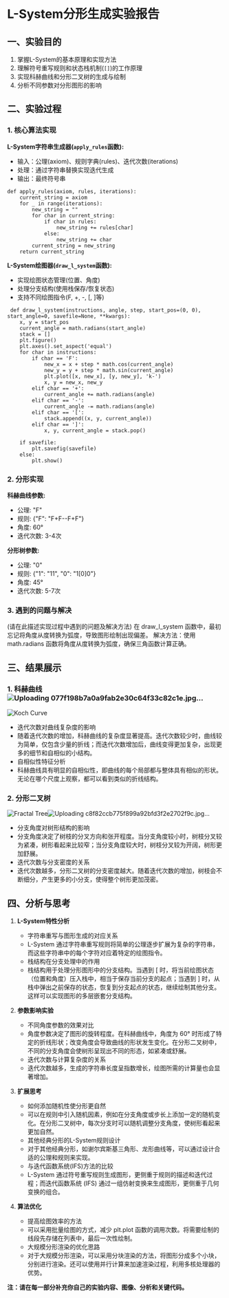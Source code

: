 # L-System分形生成实验报告

## 一、实验目的

1. 掌握L-System的基本原理和实现方法
2. 理解符号重写规则和状态栈机制(`[]`)的工作原理
3. 实现科赫曲线和分形二叉树的生成与绘制
4. 分析不同参数对分形图形的影响

## 二、实验过程

### 1. 核心算法实现

**L-System字符串生成器(`apply_rules`函数):**
- 输入：公理(axiom)、规则字典(rules)、迭代次数(iterations)
- 处理：通过字符串替换实现迭代生成
- 输出：最终符号串
```
def apply_rules(axiom, rules, iterations):
    current_string = axiom
    for _ in range(iterations):
        new_string = ""
        for char in current_string:
            if char in rules:
                new_string += rules[char]
            else:
                new_string += char
        current_string = new_string
    return current_string
  ```
**L-System绘图器(`draw_l_system`函数):**
- 实现绘图状态管理(位置、角度)
- 处理分支结构(使用栈保存/恢复状态)
- 支持不同绘图指令(F, +, -, [, ]等)
```
 def draw_l_system(instructions, angle, step, start_pos=(0, 0), start_angle=0, savefile=None, **kwargs):
    x, y = start_pos
    current_angle = math.radians(start_angle)
    stack = []
    plt.figure()
    plt.axes().set_aspect('equal')
    for char in instructions:
        if char == 'F':
            new_x = x + step * math.cos(current_angle)
            new_y = y + step * math.sin(current_angle)
            plt.plot([x, new_x], [y, new_y], 'k-')
            x, y = new_x, new_y
        elif char == '+':
            current_angle += math.radians(angle)
        elif char == '-':
            current_angle -= math.radians(angle)
        elif char == '[':
            stack.append((x, y, current_angle))
        elif char == ']':
            x, y, current_angle = stack.pop()

    if savefile:
        plt.savefig(savefile)
    else:
        plt.show()
  ```
### 2. 分形实现

**科赫曲线参数:**
- 公理: "F"
- 规则: {"F": "F+F--F+F"}
- 角度: 60°
- 迭代次数: 3-4次

**分形树参数:**
- 公理: "0" 
- 规则: {"1": "11", "0": "1[0]0"}
- 角度: 45°
- 迭代次数: 5-7次

### 3. 遇到的问题与解决

(请在此描述实现过程中遇到的问题及解决方法)
在 draw_l_system 函数中，最初忘记将角度从度转换为弧度，导致图形绘制出现偏差。
解决方法：使用 math.radians 函数将角度从度转换为弧度，确保三角函数计算正确。
## 三、结果展示

### 1. 科赫曲线![Uploading 077f198b7a0a9fab2e30c64f33c82c1e.jpg…]()

![Koch Curve](l_system_koch.png)
- 迭代次数对曲线复杂度的影响
- 随着迭代次数的增加，科赫曲线的复杂度显著提高。迭代次数较少时，曲线较为简单，仅包含少量的折线；而迭代次数增加后，曲线变得更加复杂，出现更多的细节和自相似的小结构。
- 自相似性特征分析
- 科赫曲线具有明显的自相似性，即曲线的每个局部都与整体具有相似的形状。无论在哪个尺度上观察，都可以看到类似的折线结构。

### 2. 分形二叉树 
![Fractal Tree](fractal_tree.png)![Uploading c8f82ccb775f899a92bfd3f2e2702f9c.jpg…]()

- 分支角度对树形结构的影响
- 分支角度决定了树枝的分叉方向和张开程度。当分支角度较小时，树枝分叉较为紧凑，树形看起来比较窄；当分支角度较大时，树枝分叉较为开阔，树形更加舒展。
- 迭代次数与分支密度的关系
- 迭代次数越多，分形二叉树的分支密度越大。随着迭代次数的增加，树枝会不断细分，产生更多的小分支，使得整个树形更加茂密。

## 四、分析与思考

1. **L-System特性分析**
   - 字符串重写与图形生成的对应关系
   - L-System 通过字符串重写规则将简单的公理逐步扩展为复杂的字符串，而这些字符串中的每个字符对应着特定的绘图指令。
   - 栈结构在分支处理中的作用
   - 栈结构用于处理分形图形中的分支结构。当遇到 [ 时，将当前绘图状态（位置和角度）压入栈中，相当于保存当前分支的起点；当遇到 ] 时，从栈中弹出之前保存的状态，恢复到分支起点的状态，继续绘制其他分支。这样可以实现图形的多层嵌套分支结构。

2. **参数影响实验**
   - 不同角度参数的效果对比
   - 角度参数决定了图形的旋转程度。在科赫曲线中，角度为 60° 时形成了特定的折线形状；改变角度会导致曲线的形状发生变化。在分形二叉树中，不同的分支角度会使树形呈现出不同的形态，如紧凑或舒展。
   - 迭代次数与计算复杂度的关系
   - 迭代次数越多，生成的字符串长度呈指数增长，绘图所需的计算量也会显著增加。

3. **扩展思考**
   - 如何添加随机性使分形更自然
   - 可以在规则中引入随机因素，例如在分支角度或步长上添加一定的随机变化。在分形二叉树中，每次分支时可以随机调整分支角度，使树形看起来更加自然。
   - 其他经典分形的L-System规则设计
   - 对于其他经典分形，如谢尔宾斯基三角形、龙形曲线等，可以通过设计合适的公理和规则来实现。
   - 与迭代函数系统(IFS)方法的比较
   - L-System 通过符号重写规则生成图形，更侧重于规则的描述和迭代过程；而迭代函数系统 (IFS) 通过一组仿射变换来生成图形，更侧重于几何变换的组合。

4. **算法优化**
   - 提高绘图效率的方法
   - 可以采用批量绘图的方式，减少 plt.plot 函数的调用次数。将需要绘制的线段先存储在列表中，最后一次性绘制。
   - 大规模分形渲染的优化思路
   - 对于大规模分形渲染，可以采用分块渲染的方法，将图形分成多个小块，分别进行渲染。还可以使用并行计算来加速渲染过程，利用多核处理器的优势。

**注：请在每一部分补充你自己的实验内容、图像、分析和关键代码。**
